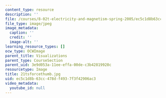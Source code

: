 ```yaml
---
content_type: resource
description: ''
file: /courses/8-02t-electricity-and-magnetism-spring-2005/ec5c1d8b63cc478df4937f3f42906ac3_21tsforcethumb.jpg
file_type: image/jpeg
image_metadata:
  caption: ''
  credit: ''
  image-alt: ''
learning_resource_types: []
ocw_type: OCWImage
parent_title: Visualizations
parent_type: CourseSection
parent_uid: 3e9d053a-11ee-effa-00de-c3b42819928c
resourcetype: Image
title: 21tsforcethumb.jpg
uid: ec5c1d8b-63cc-478d-f493-7f3f42906ac3
video_metadata:
  youtube_id: null
---
```

